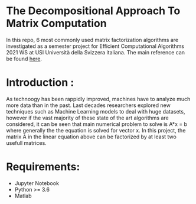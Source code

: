 # The Decompositional Approach To Matrix Computation

In this repo, 6 most commonly used matrix factorization algorithms are investigated as a semester project for Efficient Computational Algorithms 2021 WS at USI Università della Svizzera italiana.
The main reference can be found [here](https://www.cs.fsu.edu/~lacher/courses/COT4401/notes/cise_v2_i1/matrix.pdf).

# Introduction : 
As technoogy has been rappidly improved, machines have to analyze much more data than in the past. Last decades researchers explored new techniques such as Machine Learning models to deal with huge datasets, however if the vast majority of these state of the art algorithms are considered, it can be seen that main numerical problem to solve is A*x = b where generally the the equation is solved for vector x.
In this project, the matrix A in the linear equation above can be factorized by at least two usefull matrices.



# Requirements:
* Jupyter Notebook
* Python >= 3.6
* Matlab
